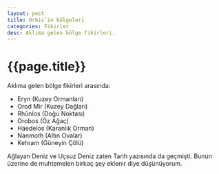 ```yaml
---
layout: post
title: Orbis’in bölgeleri
categories: Fikirler
desc: Aklıma gelen bölge fikirleri.
---
```


# {{page.title}}

Aklıma gelen bölge fikirleri arasında:

- Eryn (Kuzey Ormanları)
- Orod Mir (Kuzey Dağları)
- Rhûnlos (Doğu Noktası)
- Orobos (Öz Ağaç)
- Haedelos (Karanlık Orman)
- Nanmoth (Altın Ovalar)
- Kehram (Güneyin Çölü)

Ağlayan Deniz ve Uçsuz Deniz zaten Tarih yazısında da geçmişti. Bunun üzerine de muhtemelen birkaç şey eklenir diye düşünüyorum.
